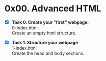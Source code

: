 # 0x00. Advanced HTML #
- [x] **Task 0. Create your "first" webpage.**\
0-index.html\
Create an empty html structure.

- [x] **Task 1. Structure your webpage**\
1-index.html\
Create the head and body sections.



